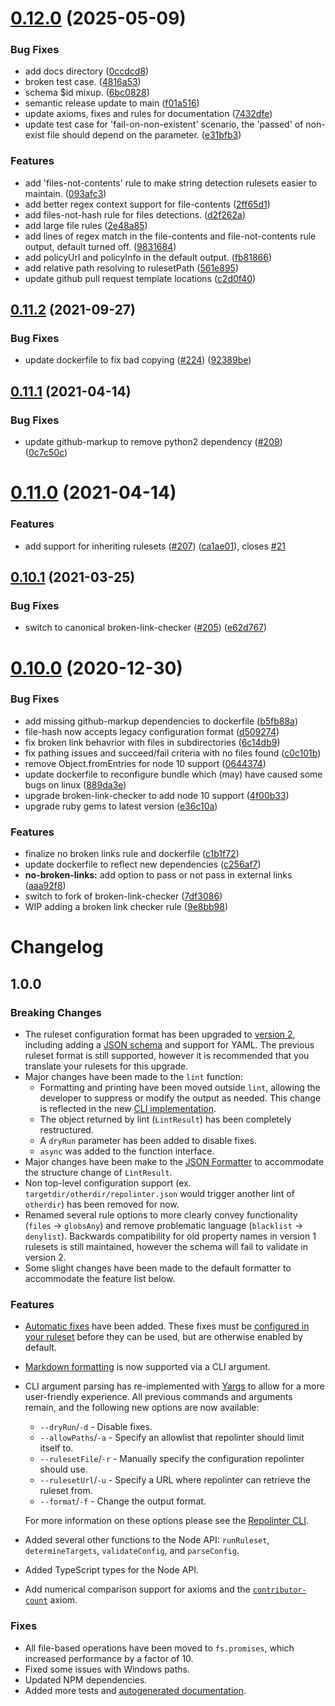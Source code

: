 # [0.12.0](https://github.com/todogroup/repolinter/compare/v0.11.2...v0.12.0) (2025-05-09)


### Bug Fixes

* add docs directory ([0ccdcd8](https://github.com/todogroup/repolinter/commit/0ccdcd87f28ae9ea66cad1ce4d7d1aa308be84f2))
* broken test case. ([4816a53](https://github.com/todogroup/repolinter/commit/4816a53a9958fe929623f1e5f779b362438ae4b9))
* schema $id mixup. ([6bc0828](https://github.com/todogroup/repolinter/commit/6bc08284d3ba10d3e29b77a54ab0bf7cf0d5645c))
* semantic release update to main ([f01a516](https://github.com/todogroup/repolinter/commit/f01a516696dd019c251f8ab8622289308114c6bd))
* update axioms, fixes and rules for documentation ([7432dfe](https://github.com/todogroup/repolinter/commit/7432dfef156cc81aa90472726da95cb1e5079ad7))
* update test case for 'fail-on-non-existent' scenario, the 'passed' of non-exist file should depend on the parameter. ([e31bfb3](https://github.com/todogroup/repolinter/commit/e31bfb32cd333a577c1d3ff6657ee55fb0ebe2c6))


### Features

* add 'files-not-contents' rule to make string detection rulesets easier to maintain. ([093afc3](https://github.com/todogroup/repolinter/commit/093afc30f78bf53fc0fb5c15a103df17b045e542))
* add better regex context support for file-contents ([2ff65d1](https://github.com/todogroup/repolinter/commit/2ff65d1b88d2ca7d2d087157f9a91df83f6a9470))
* add files-not-hash rule for files detections. ([d2f262a](https://github.com/todogroup/repolinter/commit/d2f262ab729f9f8117b7296be0478b9d4be63ab6))
* add large file rules ([2e48a85](https://github.com/todogroup/repolinter/commit/2e48a857771402db1c33daee73bf5a47d9c280be))
* add lines of regex match in the file-contents and file-not-contents rule output, default turned off. ([9831684](https://github.com/todogroup/repolinter/commit/983168407c7d8b9bae76107aacb55513b4dc3a49))
* add policyUrl and policyInfo in the default output. ([fb81866](https://github.com/todogroup/repolinter/commit/fb81866ad095dadf8258d150de3e875deff90e93))
* add relative path resolving to rulesetPath ([561e895](https://github.com/todogroup/repolinter/commit/561e895fa56947c36d585faf960f051e6df0a4e1))
* update github pull request template locations ([c2d0f40](https://github.com/todogroup/repolinter/commit/c2d0f40299d94d60e7eb0bf3bcc740945bbd24c0))

## [0.11.2](https://github.com/todogroup/repolinter/compare/v0.11.1...v0.11.2) (2021-09-27)


### Bug Fixes

* update dockerfile to fix bad copying ([#224](https://github.com/todogroup/repolinter/issues/224)) ([92389be](https://github.com/todogroup/repolinter/commit/92389bec927d91c0220dd0f9f01d7c1a0c1148be))

## [0.11.1](https://github.com/todogroup/repolinter/compare/v0.11.0...v0.11.1) (2021-04-14)


### Bug Fixes

* update github-markup to remove python2 dependency ([#209](https://github.com/todogroup/repolinter/issues/209)) ([0c7c50c](https://github.com/todogroup/repolinter/commit/0c7c50c41b620f876d1da84318800a9dde9cc9d6))

# [0.11.0](https://github.com/todogroup/repolinter/compare/v0.10.1...v0.11.0) (2021-04-14)


### Features

* add support for inheriting rulesets ([#207](https://github.com/todogroup/repolinter/issues/207)) ([ca1ae01](https://github.com/todogroup/repolinter/commit/ca1ae01996bbf30c687126fe51d84c4f2b979f7e)), closes [#21](https://github.com/todogroup/repolinter/issues/21)

## [0.10.1](https://github.com/todogroup/repolinter/compare/v0.10.0...v0.10.1) (2021-03-25)


### Bug Fixes

* switch to canonical broken-link-checker ([#205](https://github.com/todogroup/repolinter/issues/205)) ([e62d767](https://github.com/todogroup/repolinter/commit/e62d767dc299c503d04ff61da6433fede6899eb8))

# [0.10.0](https://github.com/todogroup/repolinter/compare/v0.9.0...v0.10.0) (2020-12-30)


### Bug Fixes

* add missing github-markup dependencies to dockerfile ([b5fb88a](https://github.com/todogroup/repolinter/commit/b5fb88ad4c763dcb2c693a2a41b7ce3b2f183bcf))
* file-hash now accepts legacy configuration format ([d509274](https://github.com/todogroup/repolinter/commit/d50927423c965054d154adb56aaf1c48db778182))
* fix broken link behavrior with files in subdirectories ([6c14db9](https://github.com/todogroup/repolinter/commit/6c14db9fb7348fd42b72bc4ffc4ef7e4d6376409))
* fix pathing issues and succeed/fail criteria with no files found ([c0c101b](https://github.com/todogroup/repolinter/commit/c0c101b2871abb4df584b6ce6cb76aeda3c8eb0a))
* remove Object.fromEntries for node 10 support ([0644374](https://github.com/todogroup/repolinter/commit/0644374c596f4e770e1d440f3980cd760ef9aa82))
* update dockerfile to reconfigure bundle which (may) have caused some bugs on linux ([889da3e](https://github.com/todogroup/repolinter/commit/889da3ebf7475073726799a48b2a370798244af0))
* upgrade broken-link-checker to add node 10 support ([4f00b33](https://github.com/todogroup/repolinter/commit/4f00b33c0e27d8a6bdad7c4ca6e00fe57ec94d90))
* upgrade ruby gems to latest version ([e36c10a](https://github.com/todogroup/repolinter/commit/e36c10a9755a09c538d5dcc483c30f2e1b73c91a))


### Features

* finalize no broken links rule and dockerfile ([c1b1f72](https://github.com/todogroup/repolinter/commit/c1b1f721c788894bb2cb59044fb9740c7f01d9ea))
* update dockerfile to reflect new dependencies ([c256af7](https://github.com/todogroup/repolinter/commit/c256af7cdb682bdd4880577207f40446c8ede640))
* **no-broken-links:** add option to pass or not pass in external links ([aaa92f8](https://github.com/todogroup/repolinter/commit/aaa92f8e083c9e84ab4882f63cb905669f129930))
* switch to fork of broken-link-checker ([7df3086](https://github.com/todogroup/repolinter/commit/7df308645ab883d70da15ac70e054e56a8a5628e))
* WIP adding a broken link checker rule ([9e8bb98](https://github.com/todogroup/repolinter/commit/9e8bb98e34f55a52359fbbfa1a85071d9548f4d1))

# Changelog

## 1.0.0

### Breaking Changes

- The ruleset configuration format has been upgraded to [version 2](./README.md#creating-a-ruleset), including adding a [JSON schema](./rulesets/schema.json) and support for YAML. The previous ruleset format is still supported, however it is recommended that you translate your rulesets for this upgrade.
- Major changes have been made to the `lint` function:
  - Formatting and printing have been moved outside `lint`, allowing the developer to suppress or modify the output as needed. This change is reflected in the new [CLI implementation](./bin/repolinter.js).
  - The object returned by lint (`LintResult`) has been completely restructured.
  - A `dryRun` parameter has been added to disable fixes.
  - `async` was added to the function interface.
- Major changes have been make to the [JSON Formatter](index.js) to accommodate the structure change of `LintResult`.
- Non top-level configuration support (ex. `targetdir/otherdir/repolinter.json` would trigger another lint of `otherdir`) has been removed for now.
- Renamed several rule options to more clearly convey functionality (`files` -> `globsAny`) and remove problematic language (`blacklist` -> `denylist`). Backwards compatibility for old property names in version 1 rulesets is still maintained, however the schema will fail to validate in version 2.
- Some slight changes have been made to the default formatter to accommodate the feature list below.

### Features

- [Automatic fixes](./docs/fixes.md) have been added. These fixes must be [configured in your ruleset](./README.md#rules) before they can be used, but are otherwise enabled by default.
- [Markdown formatting](README.md#formatting-the-output) is now supported via a CLI argument.
- CLI argument parsing has re-implemented with [Yargs](https://github.com/yargs/yargs) to allow for a more user-friendly experience. All previous commands and arguments remain, and the following new options are now available:

  - `--dryRun`/`-d` - Disable fixes.
  - `--allowPaths`/`-a` - Specify an allowlist that repolinter should limit itself to.
  - `--rulesetFile`/`-r` - Manually specify the configuration repolinter should use.
  - `--rulesetUrl`/`-u` - Specify a URL where repolinter can retrieve the ruleset from.
  - `--format`/`-f` - Change the output format.

  For more information on these options please see the [Repolinter CLI](./bin/repolinter.js).

- Added several other functions to the Node API: `runRuleset`, `determineTargets`, `validateConfig`, and `parseConfig`.
- Added TypeScript types for the Node API.
- Add numerical comparison support for axioms and the [`contributor-count`](./docs/axioms.md#contributor-count) axiom.

### Fixes

- All file-based operations have been moved to `fs.promises`, which increased performance by a factor of 10.
- Fixed some issues with Windows paths.
- Updated NPM dependencies.
- Added more tests and [autogenerated documentation](https://todogroup.github.io/repolinter/).
